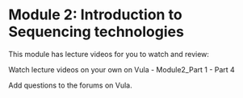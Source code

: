 # Module 2: Introduction to Sequencing technologies
This module has lecture videos for you to watch and review:

Watch lecture videos on your own on Vula - Module2_Part 1 - Part 4

Add questions to the forums on Vula. 
